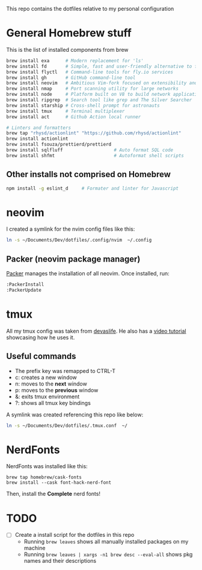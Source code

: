 This repo contains the dotfiles relative to my personal configuration
# General Homebrew stuff
This is the list of installed components from brew
```sh
brew install exa      # Modern replacement for 'ls'
brew install fd       # Simple, fast and user-friendly alternative to find
brew install flyctl   # Command-line tools for fly.io services
brew install gh       # GitHub command-line tool
brew install neovim   # Ambitious Vim-fork focused on extensibility and agility
brew install nmap     # Port scanning utility for large networks
brew install node     # Platform built on V8 to build network applications
brew install ripgrep  # Search tool like grep and The Silver Searcher
brew install starship # Cross-shell prompt for astronauts
brew install tmux     # Terminal multiplexer
brew install act      # Github Action local runner

# Linters and formatters
brew tap "rhysd/actionlint" "https://github.com/rhysd/actionlint"
brew install actionlint
brew install fsouza/prettierd/prettierd
brew install sqlfluff                   # Auto format SQL code
brew install shfmt                      # Autoformat shell scripts

```

## Other installs not comprised on Homebrew

```sh
npm install -g eslint_d     # Formater and linter for Javascript
```

# neovim
I created a symlink for the nvim config files like this:

```bash
ln -s ~/Documents/Dev/dotfiles/.config/nvim  ~/.config
```

## Packer (neovim package manager)
[Packer](https://github.com/wbthomason/packer.nvim#quickstart) manages the installation of all neovim. Once installed, run:
```sh
:PackerInstall
:PackerUpdate
```


# tmux
All my tmux config was taken from [devaslife](https://github.com/craftzdog/dotfiles-public/blob/master/.tmux.conf). He also has a [video tutorial](https://www.youtube.com/watch?v=sSOfr2MtRU8) showcasing how he uses it.

## Useful commands

 - The prefix key was remapped to CTRL-T
 - <prefix> c: creates a new window
 - <prefix> n: moves to the **next** window
 - <prefix> p: moves to the **previous** window
 - <prefix> &: exits tmux environment
 - <prefix> ?: shows all tmux key bindings

A symlink was created referencing this repo like below:
```bash
ln -s ~/Documents/Dev/dotfiles/.tmux.conf  ~/
```
# NerdFonts
NerdFonts was installed like this:
```shell
brew tap homebrew/cask-fonts
brew install --cask font-hack-nerd-font
```
Then, install the **Complete** nerd fonts!

# TODO
- [ ] Create a install script for the dotfiles in this repo
  - Running `brew leaves` shows all manually installed packages on my machine
  - Running `brew leaves | xargs -n1 brew desc --eval-all` shows pkg names and their descriptions

